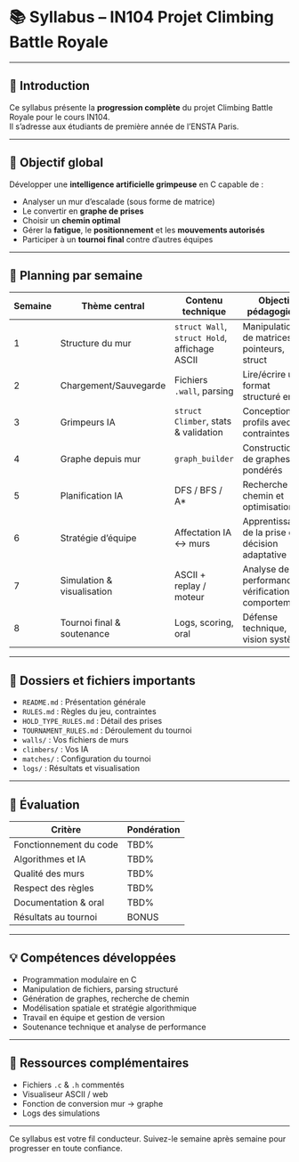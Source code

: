 # 📚 Syllabus – IN104 Projet Climbing Battle Royale

---

## 🏁 Introduction

Ce syllabus présente la **progression complète** du projet Climbing Battle Royale pour le cours IN104.  
Il s’adresse aux étudiants de première année de l’ENSTA Paris.

---

## 🧗 Objectif global

Développer une **intelligence artificielle grimpeuse** en C capable de :
- Analyser un mur d’escalade (sous forme de matrice)
- Le convertir en **graphe de prises**
- Choisir un **chemin optimal**
- Gérer la **fatigue**, le **positionnement** et les **mouvements autorisés**
- Participer à un **tournoi final** contre d’autres équipes

---

## 🔢 Planning par semaine

| Semaine | Thème central                  | Contenu technique                                | Objectif pédagogique                                  |
|--------|-------------------------------|--------------------------------------------------|--------------------------------------------------------|
| 1      | Structure du mur              | `struct Wall`, `struct Hold`, affichage ASCII   | Manipulation de matrices, pointeurs, struct            |
| 2      | Chargement/Sauvegarde         | Fichiers `.wall`, parsing                        | Lire/écrire un format structuré en C                   |
| 3      | Grimpeurs IA                  | `struct Climber`, stats & validation             | Conception de profils avec contraintes                 |
| 4      | Graphe depuis mur             | `graph_builder`                                  | Construction de graphes pondérés                       |
| 5      | Planification IA              | DFS / BFS / A*                                   | Recherche de chemin et optimisation                    |
| 6      | Stratégie d’équipe            | Affectation IA ↔ murs                            | Apprentissage de la prise de décision adaptative       |
| 7      | Simulation & visualisation    | ASCII + replay / moteur                         | Analyse de performance et vérification de comportements|
| 8      | Tournoi final & soutenance    | Logs, scoring, oral                             | Défense technique, vision système                      |

---

## 📂 Dossiers et fichiers importants

- `README.md` : Présentation générale
- `RULES.md` : Règles du jeu, contraintes
- `HOLD_TYPE_RULES.md` : Détail des prises
- `TOURNAMENT_RULES.md` : Déroulement du tournoi
- `walls/` : Vos fichiers de murs
- `climbers/` : Vos IA
- `matches/` : Configuration du tournoi
- `logs/` : Résultats et visualisation

---

## 💼 Évaluation

| Critère                         | Pondération |
|---------------------------------|-------------|
| Fonctionnement du code          | TBD%        |
| Algorithmes et IA               | TBD%        |
| Qualité des murs                | TBD%        |
| Respect des règles              | TBD%        |
| Documentation & oral            | TBD%        |
| Résultats au tournoi            | BONUS       |

---

## 💡 Compétences développées

- Programmation modulaire en C
- Manipulation de fichiers, parsing structuré
- Génération de graphes, recherche de chemin
- Modélisation spatiale et stratégie algorithmique
- Travail en équipe et gestion de version
- Soutenance technique et analyse de performance

---

## 📎 Ressources complémentaires

- Fichiers `.c` & `.h` commentés
- Visualiseur ASCII / web
- Fonction de conversion mur → graphe
- Logs des simulations

---

Ce syllabus est votre fil conducteur. Suivez-le semaine après semaine pour progresser en toute confiance.
